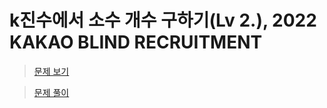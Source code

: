 # k진수에서 소수 개수 구하기(Lv 2.), 2022 KAKAO BLIND RECRUITMENT

> [문제 보기](https://school.programmers.co.kr/learn/courses/30/lessons/92335)  

> [문제 풀이](https://moxie2ks.notion.site/Programmers-92335-k-72560fe83e2846cea9244e1d176de14a)